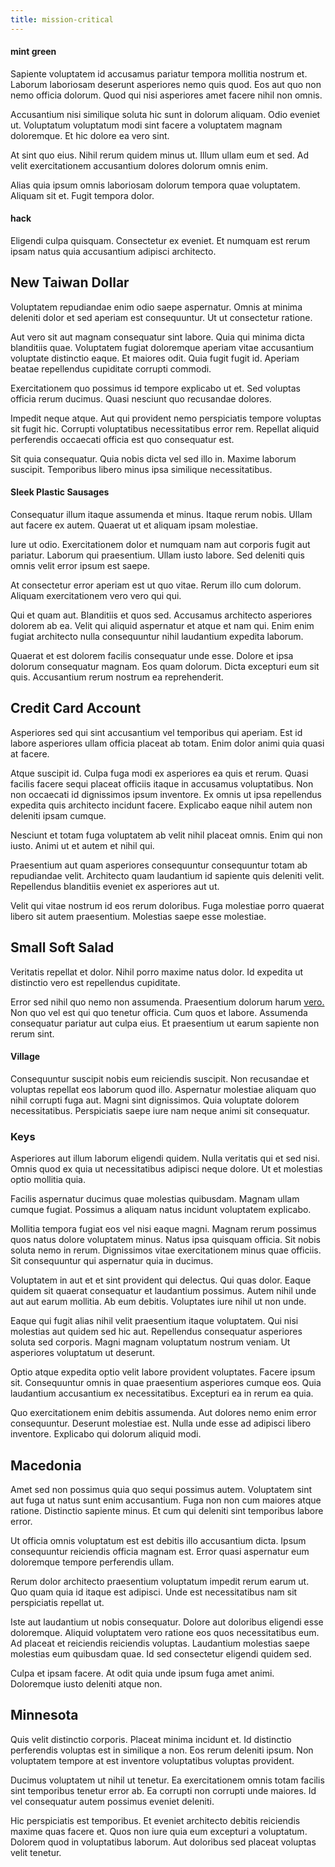 ```yaml
---
title: mission-critical
---
```


#### mint green

Sapiente voluptatem id accusamus pariatur tempora mollitia nostrum et. Laborum laboriosam deserunt asperiores nemo quis quod. Eos aut quo non nemo officia dolorum. Quod qui nisi asperiores amet facere nihil non omnis.

Accusantium nisi similique soluta hic sunt in dolorum aliquam. Odio eveniet ut. Voluptatum voluptatum modi sint facere a voluptatem magnam doloremque. Et hic dolore ea vero sint.

At sint quo eius. Nihil rerum quidem minus ut. Illum ullam eum et sed. Ad velit exercitationem accusantium dolores dolorum omnis enim.

Alias quia ipsum omnis laboriosam dolorum tempora quae voluptatem. Aliquam sit et. Fugit tempora dolor.

#### hack

Eligendi culpa quisquam. Consectetur ex eveniet. Et numquam est rerum ipsam natus quia accusantium adipisci architecto.

## New Taiwan Dollar

Voluptatem repudiandae enim odio saepe aspernatur. Omnis at minima deleniti dolor et sed aperiam est consequuntur. Ut ut consectetur ratione.

Aut vero sit aut magnam consequatur sint labore. Quia qui minima dicta blanditiis quae. Voluptatem fugiat doloremque aperiam vitae accusantium voluptate distinctio eaque. Et maiores odit. Quia fugit fugit id. Aperiam beatae repellendus cupiditate corrupti commodi.

Exercitationem quo possimus id tempore explicabo ut et. Sed voluptas officia rerum ducimus. Quasi nesciunt quo recusandae dolores.

Impedit neque atque. Aut qui provident nemo perspiciatis tempore voluptas sit fugit hic. Corrupti voluptatibus necessitatibus error rem. Repellat aliquid perferendis occaecati officia est quo consequatur est.

Sit quia consequatur. Quia nobis dicta vel sed illo in. Maxime laborum suscipit. Temporibus libero minus ipsa similique necessitatibus.

#### Sleek Plastic Sausages

Consequatur illum itaque assumenda et minus. Itaque rerum nobis. Ullam aut facere ex autem. Quaerat ut et aliquam ipsam molestiae.

Iure ut odio. Exercitationem dolor et numquam nam aut corporis fugit aut pariatur. Laborum qui praesentium. Ullam iusto labore. Sed deleniti quis omnis velit error ipsum est saepe.

At consectetur error aperiam est ut quo vitae. Rerum illo cum dolorum. Aliquam exercitationem vero vero qui qui.

Qui et quam aut. Blanditiis et quos sed. Accusamus architecto asperiores dolorem ab ea. Velit qui aliquid aspernatur et atque et nam qui. Enim enim fugiat architecto nulla consequuntur nihil laudantium expedita laborum.

Quaerat et est dolorem facilis consequatur unde esse. Dolore et ipsa dolorum consequatur magnam. Eos quam dolorum. Dicta excepturi eum sit quis. Accusantium rerum nostrum ea reprehenderit.

## Credit Card Account

Asperiores sed qui sint accusantium vel temporibus qui aperiam. Est id labore asperiores ullam officia placeat ab totam. Enim dolor animi quia quasi at facere.

Atque suscipit id. Culpa fuga modi ex asperiores ea quis et rerum. Quasi facilis facere sequi placeat officiis itaque in accusamus voluptatibus. Non non occaecati id dignissimos ipsum inventore. Ex omnis ut ipsa repellendus expedita quis architecto incidunt facere. Explicabo eaque nihil autem non deleniti ipsam cumque.

Nesciunt et totam fuga voluptatem ab velit nihil placeat omnis. Enim qui non iusto. Animi ut et autem et nihil qui.

Praesentium aut quam asperiores consequuntur consequuntur totam ab repudiandae velit. Architecto quam laudantium id sapiente quis deleniti velit. Repellendus blanditiis eveniet ex asperiores aut ut.

Velit qui vitae nostrum id eos rerum doloribus. Fuga molestiae porro quaerat libero sit autem praesentium. Molestias saepe esse molestiae.

## Small Soft Salad

Veritatis repellat et dolor. Nihil porro maxime natus dolor. Id expedita ut distinctio vero est repellendus cupiditate.

Error sed nihil quo nemo non assumenda. Praesentium dolorum harum [vero.](/dolore/odio/dignissimos/quo/prairie.md) Non quo vel est qui quo tenetur officia. Cum quos et labore. Assumenda consequatur pariatur aut culpa eius. Et praesentium ut earum sapiente non rerum sint.

#### Village

Consequuntur suscipit nobis eum reiciendis suscipit. Non recusandae et voluptas repellat eos laborum quod illo. Aspernatur molestiae aliquam quo nihil corrupti fuga aut. Magni sint dignissimos. Quia voluptate dolorem necessitatibus. Perspiciatis saepe iure nam neque animi sit consequatur.

### Keys

Asperiores aut illum laborum eligendi quidem. Nulla veritatis qui et sed nisi. Omnis quod ex quia ut necessitatibus adipisci neque dolore. Ut et molestias optio mollitia quia.

Facilis aspernatur ducimus quae molestias quibusdam. Magnam ullam cumque fugiat. Possimus a aliquam natus incidunt voluptatem explicabo.

Mollitia tempora fugiat eos vel nisi eaque magni. Magnam rerum possimus quos natus dolore voluptatem minus. Natus ipsa quisquam officia. Sit nobis soluta nemo in rerum. Dignissimos vitae exercitationem minus quae officiis. Sit consequuntur qui aspernatur quia in ducimus.

Voluptatem in aut et et sint provident qui delectus. Qui quas dolor. Eaque quidem sit quaerat consequatur et laudantium possimus. Autem nihil unde aut aut earum mollitia. Ab eum debitis. Voluptates iure nihil ut non unde.

Eaque qui fugit alias nihil velit praesentium itaque voluptatem. Qui nisi molestias aut quidem sed hic aut. Repellendus consequatur asperiores soluta sed corporis. Magni magnam voluptatum nostrum veniam. Ut asperiores voluptatum ut deserunt.

Optio atque expedita optio velit labore provident voluptates. Facere ipsum sit. Consequuntur omnis in quae praesentium asperiores cumque eos. Quia laudantium accusantium ex necessitatibus. Excepturi ea in rerum ea quia.

Quo exercitationem enim debitis assumenda. Aut dolores nemo enim error consequuntur. Deserunt molestiae est. Nulla unde esse ad adipisci libero inventore. Explicabo qui dolorum aliquid modi.

## Macedonia

Amet sed non possimus quia quo sequi possimus autem. Voluptatem sint aut fuga ut natus sunt enim accusantium. Fuga non non cum maiores atque ratione. Distinctio sapiente minus. Et cum qui deleniti sint temporibus labore error.

Ut officia omnis voluptatum est est debitis illo accusantium dicta. Ipsum consequuntur reiciendis officia magnam est. Error quasi aspernatur eum doloremque tempore perferendis ullam.

Rerum dolor architecto praesentium voluptatum impedit rerum earum ut. Quo quam quia id itaque est adipisci. Unde est necessitatibus nam sit perspiciatis repellat ut.

Iste aut laudantium ut nobis consequatur. Dolore aut doloribus eligendi esse doloremque. Aliquid voluptatem vero ratione eos quos necessitatibus eum. Ad placeat et reiciendis reiciendis voluptas. Laudantium molestias saepe molestias eum quibusdam quae. Id sed consectetur eligendi quidem sed.

Culpa et ipsam facere. At odit quia unde ipsum fuga amet animi. Doloremque iusto deleniti atque non.

## Minnesota

Quis velit distinctio corporis. Placeat minima incidunt et. Id distinctio perferendis voluptas est in similique a non. Eos rerum deleniti ipsum. Non voluptatem tempore at est inventore voluptatibus voluptas provident.

Ducimus voluptatem ut nihil ut tenetur. Ea exercitationem omnis totam facilis sint temporibus tenetur error ab. Ea corrupti non corrupti unde maiores. Id vel consequatur autem possimus eveniet deleniti.

Hic perspiciatis est temporibus. Et eveniet architecto debitis reiciendis maxime quas facere et. Quos non iure quia eum excepturi a voluptatum. Dolorem quod in voluptatibus laborum. Aut doloribus sed placeat voluptas velit tenetur.
